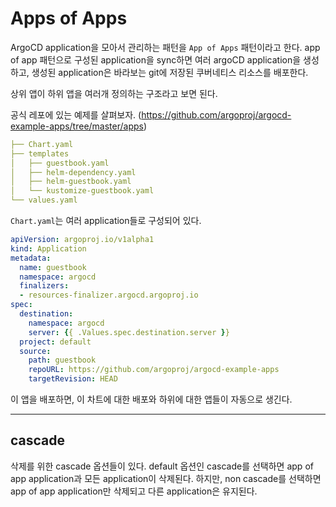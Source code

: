 
# Apps of Apps

ArgoCD application을 모아서 관리하는 패턴을 `App of Apps` 패턴이라고 한다. app of app 패턴으로 구성된 application을 sync하면 여러 argoCD application을 생성하고, 생성된 application은 바라보는 git에 저장된 쿠버네티스 리소스를 배포한다.

상위 앱이 하위 앱을 여러개 정의하는 구조라고 보면 된다. 

공식 레포에 있는 예제를 살펴보자. (https://github.com/argoproj/argocd-example-apps/tree/master/apps)
 
```yml
├── Chart.yaml
├── templates
│   ├── guestbook.yaml
│   ├── helm-dependency.yaml
│   ├── helm-guestbook.yaml
│   └── kustomize-guestbook.yaml
└── values.yaml
```

`Chart.yaml`는 여러 application들로 구성되어 있다.

```yml
apiVersion: argoproj.io/v1alpha1
kind: Application
metadata:
  name: guestbook
  namespace: argocd
  finalizers:
  - resources-finalizer.argocd.argoproj.io
spec:
  destination:
    namespace: argocd
    server: {{ .Values.spec.destination.server }}
  project: default
  source:
    path: guestbook
    repoURL: https://github.com/argoproj/argocd-example-apps
    targetRevision: HEAD
```

이 앱을 배포하면, 이 차트에 대한 배포와 하위에 대한 앱들이 자동으로 생긴다.

---

## cascade

삭제를 위한 cascade 옵션들이 있다. default 옵션인 cascade를 선택하면 app of app application과 모든 application이 삭제된다. 하지만, non cascade를 선택하면 app of app application만 삭제되고 다른 application은 유지된다.
